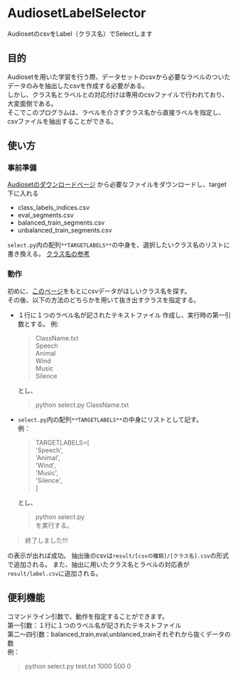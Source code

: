 # AudiosetLabelSelector
AudiosetのcsvをLabel（クラス名）でSelectします
## 目的
Audiosetを用いた学習を行う際、データセットのcsvから必要なラベルのついたデータのみを抽出したcsvを作成する必要がある。  
しかし、クラス名とラベルとの対応付けは専用のcsvファイルで行われており、大変面倒である。  
そこでこのプログラムは、ラベルを介さずクラス名から直接ラベルを指定し、csvファイルを抽出することができる。  

## 使い方
### 事前準備
[Audiosetのダウンロードページ](https://research.google.com/audioset/download.html)
から必要なファイルをダウンロードし、target下に入れる
* class_labels_indices.csv
* eval_segments.csv
* balanced_train_segments.csv
* unbalanced_train_segments.csv


`select.py`内の配列`**TARGETLABELS**`の中身を、選択したいクラス名のリストに書き換える。
[クラス名の参考](https://research.google.com/audioset/dataset/index.html)

### 動作
初めに、[このページ](https://research.google.com/audioset/dataset/index.html)をもとにcsvデータがほしいクラス名を探す。  
その後、以下の方法のどちらかを用いて抜き出すクラスを指定する。  
* １行に１つのラベル名が記されたテキストファイル 作成し、実行時の第一引数とする。
    例:  
    >ClassName.txt  
    >Speech  
    Animal  
    Wind  
    Music  
    Silence  
    
    とし、
    > python select.py ClassName.txt  
    
* `select.py`内の配列`**TARGETLABELS**`の中身にリストとして記す。  
    例：
    > TARGETLABELS=[  
        'Speech',  
        'Animal',  
        'Wind',  
        'Music',  
        'Silence',  
    ]  
    
    とし、
    > python select.py  
    を実行する。


> 終了しました!!!  


の表示が出れば成功。
抽出後のcsvは`result/[csvの種類]/[クラス名].csv`の形式で追加される。
また、抽出に用いたクラス名とラベルの対応表が`result/label.csv`に追加される。

## 便利機能
コマンドライン引数で、動作を指定することができます。  
第一引数：１行に１つのラベル名が記されたテキストファイル  
第二～四引数：balanced_train,eval,unblanced_trainそれぞれから抜くデータの数  
例：      

> python select.py test.txt 1000 500 0
